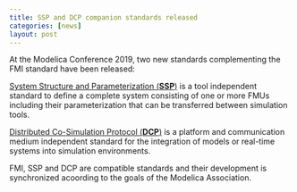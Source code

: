 ```yaml
---
title: SSP and DCP companion standards released
categories: [news]
layout: post
---
```


At the Modelica Conference 2019, two new standards complementing the FMI standard have been released:

[System Structure and Parameterization (**SSP**)](https://ssp-standard.org/) is a tool independent standard to define a complete system consisting of one or more FMUs including their parameterization that can be transferred between simulation tools.

[Distributed Co-Simulation Protocol (**DCP**)](https://dcp-standard.org/) is a platform and communication medium independent standard for the integration of models or real-time systems into simulation environments.

FMI, SSP and DCP are compatible standards and their development is synchronized acoording to the goals of the Modelica Association.
